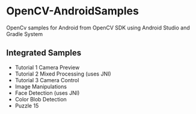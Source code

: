 # OpenCV-AndroidSamples
OpenCv samples for Android from OpenCV SDK using Android Studio and Gradle System

## Integrated Samples
- Tutorial 1 Camera Preview
- Tutorial 2 Mixed Processing (uses JNI)
- Tutorial 3 Camera Control
- Image Manipulations
- Face Detection (uses JNI)
- Color Blob Detection
- Puzzle 15
